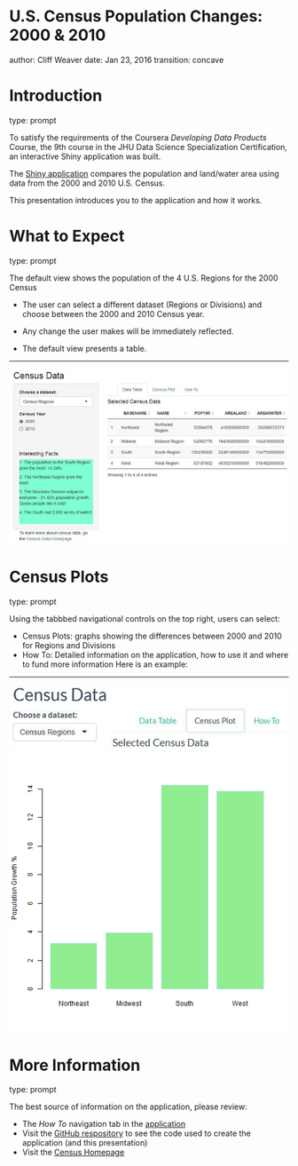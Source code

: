 U.S. Census Population Changes: 2000 & 2010
========================================================
author: Cliff Weaver
date: Jan 23, 2016
transition: concave

Introduction
========================================================
type: prompt

To satisfy the requirements of the Coursera *Developing Data Products* Course, the 9th course in the JHU Data Science Specialization Certification, an interactive Shiny application was built.

The [Shiny application](https://zellw.shinyapps.io/shiny2/) compares the population and land/water area using data from the 2000 and 2010 U.S. Census.

This presentation introduces you to the application and how it works.

What to Expect
========================================================
type: prompt

The default view shows the population of the 4 U.S. Regions for the 2000 Census

- The user can select a different dataset (Regions or Divisions) and choose between the 2000 and 2010 Census year.

- Any change the user makes will be immediately reflected.

- The default view presents a table.

***

![](proj1.JPG)

Census Plots
===
type: prompt

Using the tabbbed navigational controls on the top right, users can select:
* Census Plots:  graphs showing the differences between 2000 and 2010 for Regions and Divisions
* How To: Detailed information on the application, how to use it and where to fund more information
Here is an example:

***

![](nav.JPG)
![plot of chunk unnamed-chunk-1](ProjectPresentation-figure/unnamed-chunk-1-1.png) 

More Information
========================================================
type: prompt

The best source of information on the application, please review:
- The *How To* navigation tab in the [application](https://zellw.shinyapps.io/shiny2/)
- Visit the [GitHub respository](https://github.com/ZellW/JHU_Shiny/tree/master/shiny2) to see the code used to create the application (and this presentation)
- Visit the [Census Homepage](http://www.census.gov/data/data-tools.html)

